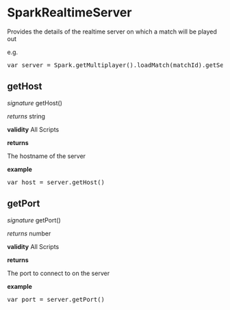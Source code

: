 # SparkRealtimeServer

Provides the details of the realtime server on which a match will be played out

e.g.

<pre rel="highlighter" code-brush="js" contenteditable="false">var server = Spark.getMultiplayer().loadMatch(matchId).getServer();</pre>



## getHost

_signature_ getHost()</p>

_returns_ string</p>

<b>validity</b> All Scripts

<b>returns</b>

The hostname of the server

<b>example</b>

<pre rel="highlighter" code-brush="js" contenteditable="false">var host = server.getHost()</pre>


## getPort

_signature_ getPort()</p>

_returns_ number</p>

<b>validity</b> All Scripts

<b>returns</b>

The port to connect to on the server

<b>example</b>

<pre rel="highlighter" code-brush="js" contenteditable="false">var port = server.getPort()</pre>



